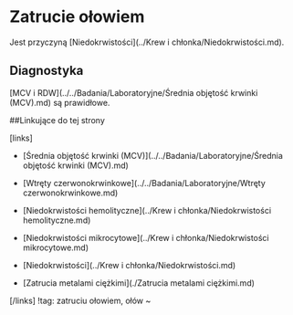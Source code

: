 # Zatrucie ołowiem

Jest przyczyną [Niedokrwistości](../Krew i chłonka/Niedokrwistości.md).



## Diagnostyka

[MCV i RDW](../../Badania/Laboratoryjne/Średnia objętość krwinki (MCV).md) są prawidłowe.



##Linkujące do tej strony

[links]

- [Średnia objętość krwinki (MCV)](../../Badania/Laboratoryjne/Średnia objętość krwinki (MCV).md)

- [Wtręty czerwonokrwinkowe](../../Badania/Laboratoryjne/Wtręty czerwonokrwinkowe.md)

- [Niedokrwistości hemolityczne](../Krew i chłonka/Niedokrwistości hemolityczne.md)

- [Niedokrwistości mikrocytowe](../Krew i chłonka/Niedokrwistości mikrocytowe.md)

- [Niedokrwistości](../Krew i chłonka/Niedokrwistości.md)

- [Zatrucia metalami ciężkimi](./Zatrucia metalami ciężkimi.md)


[/links]
!tag: zatruciu ołowiem, ołów
~











